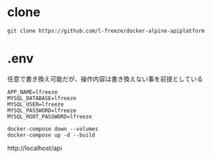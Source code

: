 # clone 
```
git clone https://github.com/l-freeze/docker-alpine-apiplatform
```

# .env
任意で書き換え可能だが、操作内容は書き換えない事を前提としている
```
APP_NAME=lfreeze
MYSQL_DATABASE=lfreeze
MYSQL_USER=lfreeze
MYSQL_PASSWORD=lfreeze
MYSQL_ROOT_PASSWORD=lfreeze
```

```
docker-compose down --volumes
docker-compose up -d --build
```


http://localhost/api
